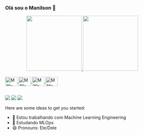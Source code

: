 ### Olá sou o Manilson 👋

<div align="center">
  <a href="https://github.com/mlussati">
  <img height="180em" src="https://github-readme-stats.vercel.app/api?username=mlussati&show_icons=true&theme=algolia&include_all_commits=true&count_private=true"/>
  <img height="180em" src="https://github-readme-stats.vercel.app/api/top-langs/?username=mlussati&layout=compact&langs_count=7&theme=algolia"/>
</div>
<div style="display: inline_block"><br>
  <img align="center" alt="Man-Ku" height="30" width="40" src="https://cdn.jsdelivr.net/gh/devicons/devicon/icons/kubernetes/kubernetes-plain-wordmark.svg">
  <img align="center" alt="Man-Docker" height="30" width="40" src="https://cdn.jsdelivr.net/gh/devicons/devicon/icons/docker/docker-original-wordmark.svg">
  <img align="center" alt="Man-Jen" height="30" width="40" src="https://cdn.jsdelivr.net/gh/devicons/devicon/icons/jenkins/jenkins-original.svg">
  <img align="center" alt="Man-Python" height="30" width="40" src="https://cdn.jsdelivr.net/gh/devicons/devicon/icons/python/python-original.svg">
</div>
  
##
<div> 
  <a href="https://www.youtube.com/channel/UCUUFXfP7yc1pGC9h3oASYyQ" target="_blank"><img src="https://img.shields.io/badge/YouTube-FF0000?style=for-the-badge&logo=youtube&logoColor=white" target="_blank"></a>
  <a href="https://www.instagram.com/mlussati_" target="_blank"><img src="https://img.shields.io/badge/-Instagram-%23E4405F?style=for-the-badge&logo=instagram&logoColor=white" target="_blank"></a>
  <a href="https://www.linkedin.com/in/manilson-lussati" target="_blank"><img src="https://img.shields.io/badge/-LinkedIn-%230077B5?style=for-the-badge&logo=linkedin&logoColor=white" target="_blank"></a> 

</div>
  
Here are some ideas to get you started:

- 🔭 Estou trabalhando com Machine Learning Engineering
- 🌱 Estudando MLOps
- 😄 Pronouns: Ele/Dele
